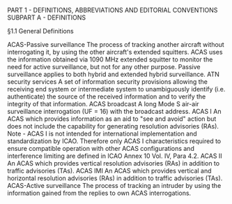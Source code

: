 PART 1 - DEFINITIONS, ABBREVIATIONS AND EDITORIAL CONVENTIONS
SUBPART A - DEFINITIONS

§1.1 General Definitions

ACAS-Passive surveillance
The process of tracking another aircraft without interrogating it, by using the other aircraft's extended
squitters. ACAS uses the information obtained via 1090 MHz extended squitter to monitor the need for
active surveillance, but not for any other purpose. Passive surveillance applies to both hybrid and extended
hybrid surveillance.
ATN security services
A set of information security provisions allowing the receiving end system or intermediate system to
unambiguously identify (i.e. authenticate) the source of the received information and to verify the integrity
of that information.
ACAS broadcast
A long Mode S air-air surveillance interrogation (UF = 16) with the broadcast address.
ACAS I
An ACAS which provides information as an aid to "see and avoid" action but does not include the
capability for generating resolution advisories (RAs).
Note - ACAS I is not intended for international implementation and standardization by ICAO. Therefore
only ACAS I characteristics required to ensure compatible operation with other ACAS configurations
and interference limiting are defined in ICAO Annex 10 Vol. IV, Para 4.2.
ACAS II
An ACAS which provides vertical resolution advisories (RAs) in addition to traffic advisories (TAs).
ACAS IMI
An ACAS which provides vertical and horizontal resolution advisories (RAs) in addition to traffic
advisories (TAs).
ACAS-Active surveillance
The process of tracking an intruder by using the information gained from the replies to own ACAS
interrogations.